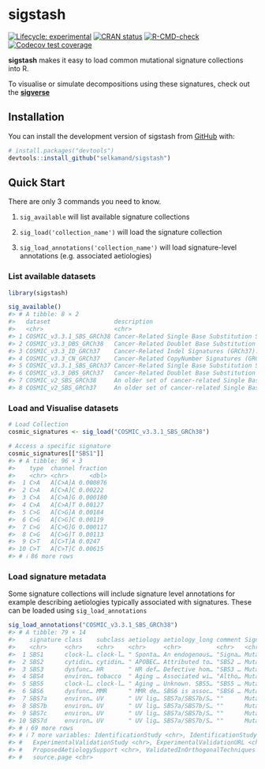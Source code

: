 
<!-- README.md is generated from README.Rmd. Please edit that file -->

# sigstash

<!-- badges: start -->

[![Lifecycle:
experimental](https://img.shields.io/badge/lifecycle-experimental-orange.svg)](https://lifecycle.r-lib.org/articles/stages.html#experimental)
[![CRAN
status](https://www.r-pkg.org/badges/version/sigstash)](https://CRAN.R-project.org/package=sigstash)
[![R-CMD-check](https://github.com/selkamand/sigstash/actions/workflows/R-CMD-check.yaml/badge.svg)](https://github.com/selkamand/sigstash/actions/workflows/R-CMD-check.yaml)
[![Codecov test
coverage](https://codecov.io/gh/selkamand/sigstash/branch/main/graph/badge.svg)](https://app.codecov.io/gh/selkamand/sigstash?branch=main)
<!-- badges: end -->

**sigstash** makes it easy to load common mutational signature
collections into R.

To visualise or simulate decompositions using these signatures, check
out the [**sigverse**](https://github.com/selkamand/sigverse)

## Installation

You can install the development version of sigstash from
[GitHub](https://github.com/) with:

``` r
# install.packages("devtools")
devtools::install_github("selkamand/sigstash")
```

## Quick Start

There are only 3 commands you need to know.

1.  `sig_available` will list available signature collections

2.  `sig_load('collection_name')` will load the signature collection

3.  `sig_load_annotations('collection_name')` will load signature-level
    annotations (e.g. associated aetiologies)

### List available datasets

``` r
library(sigstash)

sig_available()
#> # A tibble: 8 × 2
#>   dataset                  description                                          
#>   <chr>                    <chr>                                                
#> 1 COSMIC_v3.3.1_SBS_GRCh38 Cancer-Related Single Base Substitution Signatures (…
#> 2 COSMIC_v3.3_DBS_GRCh38   Cancer-Related Doublet Base Substitution Signatures …
#> 3 COSMIC_v3.3_ID_GRCh37    Cancer-Related Indel Signatures (GRCh37). 83 channel…
#> 4 COSMIC_v3.3_CN_GRCh37    Cancer-Related CopyNumber Signatures (GRCh37). 48 ch…
#> 5 COSMIC_v3.3.1_SBS_GRCh37 Cancer-Related Single Base Substitution Signatures (…
#> 6 COSMIC_v3.3_DBS_GRCh37   Cancer-Related Doublet Base Substitution Signatures …
#> 7 COSMIC_v2_SBS_GRCh38     An older set of cancer-related Single Base Substitut…
#> 8 COSMIC_v2_SBS_GRCh37     An older set of cancer-related Single Base Substitut…
```

### Load and Visualise datasets

``` r
# Load Collection
cosmic_signatures <- sig_load("COSMIC_v3.3.1_SBS_GRCh38")

# Access a specific signature
cosmic_signatures[["SBS1"]]
#> # A tibble: 96 × 3
#>    type  channel fraction
#>    <chr> <chr>      <dbl>
#>  1 C>A   A[C>A]A 0.000876
#>  2 C>A   A[C>A]C 0.00222 
#>  3 C>A   A[C>A]G 0.000180
#>  4 C>A   A[C>A]T 0.00127 
#>  5 C>G   A[C>G]A 0.00184 
#>  6 C>G   A[C>G]C 0.00119 
#>  7 C>G   A[C>G]G 0.000117
#>  8 C>G   A[C>G]T 0.00113 
#>  9 C>T   A[C>T]A 0.0247  
#> 10 C>T   A[C>T]C 0.00615 
#> # ℹ 86 more rows
```

### Load signature metadata

Some signature collections will include signature level annotations for
example describing aetiologies typically associated with signatures.
These can be loaded using `sig_load_annotations`

``` r
sig_load_annotations("COSMIC_v3.3.1_SBS_GRCh38")
#> # A tibble: 79 × 14
#>    signature class    subclass aetiology aetiology_long comment SignatureVersion
#>    <chr>     <chr>    <chr>    <chr>     <chr>          <chr>   <chr>           
#>  1 SBS1      clock-l… clock-l… " Sponta… An endogenous… "Signa… Mutational Sign…
#>  2 SBS2      cytidin… cytidin… " APOBEC… Attributed to… "SBS2 … Mutational Sign…
#>  3 SBS3      dysfunc… HR       " HR def… Defective hom… "SBS3 … Mutational Sign…
#>  4 SBS4      environ… tobacco  " Aging … Associated wi… "Altho… Mutational Sign…
#>  5 SBS5      clock-l… clock-l… " Aging … Unknown. SBS5… "SBS5 … Mutational Sign…
#>  6 SBS6      dysfunc… MMR      " MMR de… SBS6 is assoc… "SBS6 … Mutational Sign…
#>  7 SBS7a     environ… UV       " UV lig… SBS7a/SBS7b/S… ""      Mutational Sign…
#>  8 SBS7b     environ… UV       " UV lig… SBS7a/SBS7b/S… ""      Mutational Sign…
#>  9 SBS7c     environ… UV       " UV lig… SBS7a/SBS7b/S… ""      Mutational Sign…
#> 10 SBS7d     environ… UV       " UV lig… SBS7a/SBS7b/S… ""      Mutational Sign…
#> # ℹ 69 more rows
#> # ℹ 7 more variables: IdentificationStudy <chr>, IdentificationStudyURL <chr>,
#> #   ExperimentalValidationStudy <chr>, ExperimentalValidationURL <chr>,
#> #   ProposedAetiologySupport <chr>, ValidatedInOrthogonalTechniques <chr>,
#> #   source.page <chr>
```
